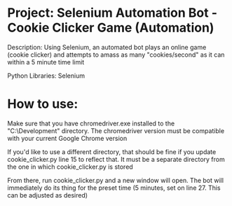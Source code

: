 # Project: Selenium Automation Bot - Cookie Clicker Game (Automation)

Description: Using Selenium, an automated bot plays an online game (cookie clicker) and attempts to amass as many "cookies/second" as it can within a 5 minute time limit

Python Libraries: Selenium

# How to use:

Make sure that you have chromedriver.exe installed to the "C:\Development" directory. The chromedriver version must be compatible with your current Google Chrome version

If you'd like to use a different directory, that should be fine if you update cookie_clicker.py line 15 to reflect that. It must be a separate directory from the one in which cookie_clicker.py is stored

From there, run cookie_clicker.py and a new window will open. The bot will immediately do its thing for the preset time (5 minutes, set on line 27. This can be adjusted as desired)
